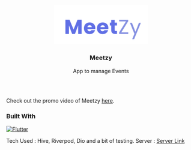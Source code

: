 <a  name="readme-top"></a>

<!--

*** Thanks for checking out the Best-README-Template. If you have a suggestion

*** that would make this better, please fork the repo and create a pull request

*** or simply open an issue with the tag "enhancement".

*** Don't forget to give the project a star!

*** Thanks again! Now go create something AMAZING! :D

-->

<!-- PROJECT SHIELDS -->

<!--

*** I'm using markdown "reference style" links for readability.

*** Reference links are enclosed in brackets [ ] instead of parentheses ( ).

*** See the bottom of this document for the declaration of the reference variables

*** for contributors-url, forks-url, etc. This is an optional, concise syntax you may use.

*** https://www.markdownguide.org/basic-syntax/#reference-style-links

-->
<div align="center"> 
</a>
<img clas src="assets/meetzy.png"  alt="Logo"  width="250"  />

<h3  align="center">Meetzy</h3>

<p  align="center">App to manage Events
</div>

<br/>
<br/>

Check out the promo video of Meetzy [here](https://drive.google.com/file/d/1fbD0OSKPS-tdKLQ_xBMP4SBgbY-s5vxp/view?usp=sharing).

</p>

</div>

</ol>

</details>

### Built With

[![Flutter][Flutter.dev]][Flutter-url] <br>

Tech Used : Hive, Riverpod, Dio and a bit of testing.
Server : <a href="https://github.com/Stefanuswilfrid/meetzy-backend">Server Link</a>

<!-- FEATURES -->

<!-- https://www.markdownguide.org/basic-syntax/#reference-style-links -->

[Flutter.dev]: https://img.shields.io/badge/Flutter-20232A?style=for-the-badge&logo=flutter&logoColor=61DAFB
[Flutter-url]: https://flutter.dev/
[Riverpod.dev]: https://img.shields.io/badge/Riverpod-20232A?style=for-the-badge&logo=riverpod&logoColor=61DAFB
[Riverpod-url]: https://riverpod.dev/
[Express-badge]: https://img.shields.io/badge/Express.js-20232A?style=for-the-badge&logo=express&logoColor=5CA74B
[Express-url]: https://expressjs.com/
[Prisma-badge]: https://img.shields.io/badge/Prisma-20232A?style=for-the-badge&logo=prisma&logoColor=ffffff
[Prisma-url]: https://www.prisma.io/
